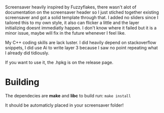 Screensaver heavily inspired by Fuzzyflakes, there wasn't alot of documentation on the screensaver header so I just stiched together existing screensaver and got a solid template through that. 
I added no sliders since I tailored this to my own style, it also can flicker a little and the layer initializing doesnt immediatly happen. I don't know where it failed but it is a minor issue, maybe will fix in the future whenever I feel like.

My C++ coding skills are lack luster. I did heavily depend on stackoverflow snippets, I did use Ai to write layer 3 because I saw no point repeating what I already did tidiously.

If you want to use it, the .hpkg is on the release page. 

# Building

The dependecies are <b>make</b> and <b>libc</b> to build run:
<code>make install</code>

It should be automaticly placed in your screensaver folder!




